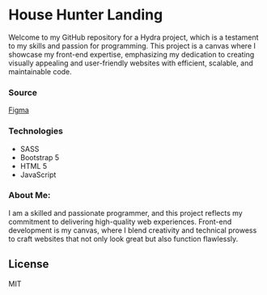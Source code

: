 # House Hunter Landing
Welcome to my GitHub repository for a Hydra project, which is a testament to my skills and passion for programming. This project is a canvas where I showcase my front-end expertise, emphasizing my dedication to creating visually appealing and user-friendly websites with efficient, scalable, and maintainable code.
### Source 
[Figma](https://www.figma.com/community/file/1196146735025729739)
### Technologies
- SASS
- Bootstrap 5
- HTML 5
- JavaScript
### About Me:
I am a skilled and passionate programmer, and this project reflects my commitment to delivering high-quality web experiences. Front-end development is my canvas, where I blend creativity and technical prowess to craft websites that not only look great but also function flawlessly.
## License
MIT